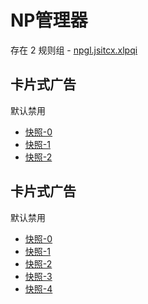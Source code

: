 # NP管理器

存在 2 规则组 - [npgl.jsitcx.xlpqi](/src/apps/npgl.jsitcx.xlpqi.ts)

## 卡片式广告

默认禁用

- [快照-0](https://i.gkd.li/import/12799926)
- [快照-1](https://i.gkd.li/import/12799942)
- [快照-2](https://i.gkd.li/import/12800095)

## 卡片式广告

默认禁用

- [快照-0](https://i.gkd.li/import/12799977)
- [快照-1](https://i.gkd.li/import/12800107)
- [快照-2](https://i.gkd.li/import/12800034)
- [快照-3](https://i.gkd.li/import/12800162)
- [快照-4](https://i.gkd.li/import/12799995)
